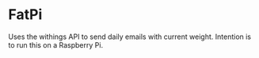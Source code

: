 # FatPi
Uses the withings API to send daily emails with current weight. Intention is to run this on a Raspberry Pi.